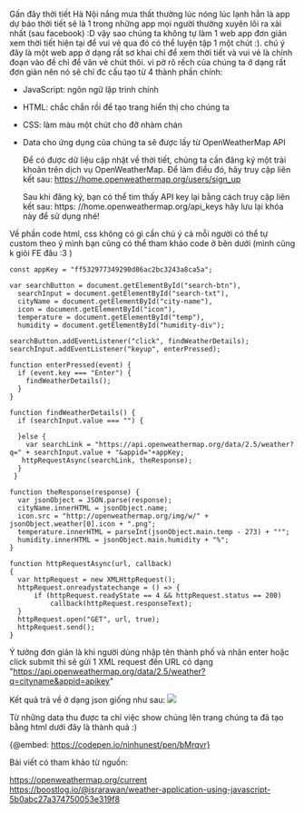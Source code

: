 Gần đây thời tiết Hà Nội nắng mưa thất thường lúc nóng lúc lạnh hẳn là app dự báo thời tiết sẽ là 1 trong những app mọi người thường xuyên lôi ra xài nhất (sau facebook) :D vậy sao chúng ta không tự làm 1 web app đơn giản xem thời tiết hiện tại để vui vẻ qua đó có thể luyện tập 1 một chút :).
chú ý đây là một web app ở dạng rất sơ khai chỉ để xem thời tiết và vui vẻ là chính đoạn vào đề chỉ để văn vẻ chút thôi. vì pờ rô rếch của chúng ta ở dạng rất đơn giản nên nó sẽ chỉ đc cấu tạo từ 4 thành phần chính:

* JavaScript: ngôn ngữ lập trình chính
* HTML: chắc chắn rồi để tạo trang hiển thị cho chúng ta
* CSS: làm màu một chút cho đỡ nhàm chán
* Data cho ứng dụng của chúng ta sẽ được lấy từ OpenWeatherMap API

     Để có được dữ liệu cập nhật về thời tiết, chúng ta cần đăng ký một trài khoản trên dịch vụ OpenWeatherMap. Để làm điều đó, hãy truy cập liên kết sau: https://home.openweathermap.org/users/sign_up

     Sau khi đăng ký, bạn có thể tìm thấy  API key lại bằng cách truy cập liên kết sau: https: //home.openweathermap.org/api_keys
     hãy lưu lại khóa này để sử dụng nhé!

Về phần code html, css không có gì cần chú ý cả mỗi người có thể tự custom theo ý mình bạn cũng có thể tham khảo code  ở bên dưới (mình cũng k giỏi FE đâu :3 ) 

```javascript:js
const appKey = "ff532977349290d86ac2bc3243a8ca5a";

var searchButton = document.getElementById("search-btn"),
  searchInput = document.getElementById("search-txt"),
  cityName = document.getElementById("city-name"),
  icon = document.getElementById("icon"),
  temperature = document.getElementById("temp"),
  humidity = document.getElementById("humidity-div");

searchButton.addEventListener("click", findWeatherDetails);
searchInput.addEventListener("keyup", enterPressed);

function enterPressed(event) {
  if (event.key === "Enter") {
    findWeatherDetails();
  }
}

function findWeatherDetails() {
  if (searchInput.value === "") {

  }else {
    var searchLink = "https://api.openweathermap.org/data/2.5/weather?q=" + searchInput.value + "&appid="+appKey;
   httpRequestAsync(searchLink, theResponse);
  }
 }

function theResponse(response) {
  var jsonObject = JSON.parse(response);
  cityName.innerHTML = jsonObject.name;
  icon.src = "http://openweathermap.org/img/w/" + jsonObject.weather[0].icon + ".png";
  temperature.innerHTML = parseInt(jsonObject.main.temp - 273) + "°";
  humidity.innerHTML = jsonObject.main.humidity + "%";
}

function httpRequestAsync(url, callback)
{
  var httpRequest = new XMLHttpRequest();
  httpRequest.onreadystatechange = () => { 
      if (httpRequest.readyState == 4 && httpRequest.status == 200)
          callback(httpRequest.responseText);
  }
  httpRequest.open("GET", url, true); 
  httpRequest.send();
}
```

Ý tưởng đơn giản là khi người dùng nhập tên thành phố và nhân enter hoặc click submit thì sẽ gửi 1 XML request đến URL có dạng
"https://api.openweathermap.org/data/2.5/weather?q=cityname&appid=apikey"

Kết quả trả về ở dạng json giống như sau:
![](https://images.viblo.asia/bfd0c5bd-ae9c-4bd1-a29f-2dd18c8713b7.png)

Từ những data thu được ta chỉ việc show chúng lên trang chúng ta đã tạo bằng html 
dưới đây là thành quả :)

{@embed: https://codepen.io/ninhunest/pen/bMrqvr}

Bài viết có tham khảo từ nguồn:

https://openweathermap.org/current
https://boostlog.io/@israrawan/weather-application-using-javascript-5b0abc27a374750053e319f8